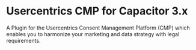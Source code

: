 # Usercentrics CMP for Capacitor 3.x

A Plugin for the Usercentrics Consent Management Platform (CMP) which enables you to harmonize your marketing and data strategy with legal requirements.
